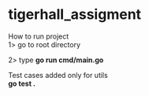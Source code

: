 # tigerhall_assigment

How to run project  
  1> go to root directory  

  2> type **go run cmd/main.go**  
  

Test cases added only for utils  
   **go test .**   

  

